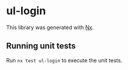 # ul-login

This library was generated with [Nx](https://nx.dev).

## Running unit tests

Run `nx test ul-login` to execute the unit tests.

